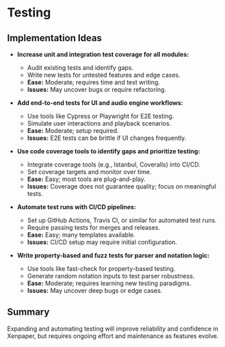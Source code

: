 # Testing

## Implementation Ideas
- **Increase unit and integration test coverage for all modules:**
  - Audit existing tests and identify gaps.
  - Write new tests for untested features and edge cases.
  - **Ease:** Moderate; requires time and test writing.
  - **Issues:** May uncover bugs or require refactoring.

- **Add end-to-end tests for UI and audio engine workflows:**
  - Use tools like Cypress or Playwright for E2E testing.
  - Simulate user interactions and playback scenarios.
  - **Ease:** Moderate; setup required.
  - **Issues:** E2E tests can be brittle if UI changes frequently.

- **Use code coverage tools to identify gaps and prioritize testing:**
  - Integrate coverage tools (e.g., Istanbul, Coveralls) into CI/CD.
  - Set coverage targets and monitor over time.
  - **Ease:** Easy; most tools are plug-and-play.
  - **Issues:** Coverage does not guarantee quality; focus on meaningful tests.

- **Automate test runs with CI/CD pipelines:**
  - Set up GitHub Actions, Travis CI, or similar for automated test runs.
  - Require passing tests for merges and releases.
  - **Ease:** Easy; many templates available.
  - **Issues:** CI/CD setup may require initial configuration.

- **Write property-based and fuzz tests for parser and notation logic:**
  - Use tools like fast-check for property-based testing.
  - Generate random notation inputs to test parser robustness.
  - **Ease:** Moderate; requires learning new testing paradigms.
  - **Issues:** May uncover deep bugs or edge cases.

## Summary
Expanding and automating testing will improve reliability and confidence in Xenpaper, but requires ongoing effort and maintenance as features evolve.
